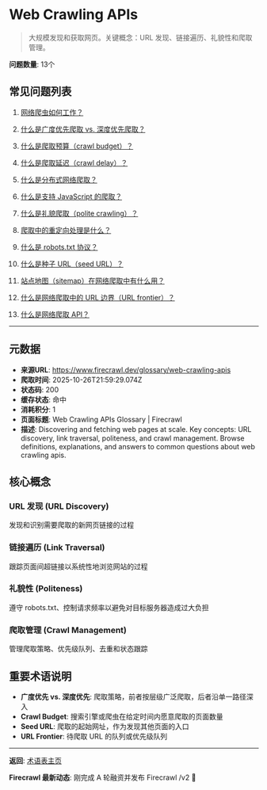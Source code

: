# Web Crawling APIs

> 大规模发现和获取网页。关键概念：URL 发现、链接遍历、礼貌性和爬取管理。

**问题数量**: 13个

## 常见问题列表

1. [网络爬虫如何工作？](https://www.firecrawl.dev/glossary/web-crawling-apis/how-does-a-web-crawler-work)

2. [什么是广度优先爬取 vs. 深度优先爬取？](https://www.firecrawl.dev/glossary/web-crawling-apis/what-is-breadth-first-vs-depth-first-crawling)

3. [什么是爬取预算（crawl budget）？](https://www.firecrawl.dev/glossary/web-crawling-apis/what-is-crawl-budget)

4. [什么是爬取延迟（crawl delay）？](https://www.firecrawl.dev/glossary/web-crawling-apis/what-is-crawl-delay)

5. [什么是分布式网络爬取？](https://www.firecrawl.dev/glossary/web-crawling-apis/what-is-distributed-web-crawling)

6. [什么是支持 JavaScript 的爬取？](https://www.firecrawl.dev/glossary/web-crawling-apis/what-is-javascript-enabled-crawling)

7. [什么是礼貌爬取（polite crawling）？](https://www.firecrawl.dev/glossary/web-crawling-apis/what-is-polite-crawling)

8. [爬取中的重定向处理是什么？](https://www.firecrawl.dev/glossary/web-crawling-apis/what-is-redirect-handling-in-crawling)

9. [什么是 robots.txt 协议？](https://www.firecrawl.dev/glossary/web-crawling-apis/what-is-robots-txt-protocol)

10. [什么是种子 URL（seed URL）？](https://www.firecrawl.dev/glossary/web-crawling-apis/what-is-seed-url)

11. [站点地图（sitemap）在网络爬取中有什么用？](https://www.firecrawl.dev/glossary/web-crawling-apis/what-is-sitemap-useful-for-web-crawling)

12. [什么是网络爬取中的 URL 边界（URL frontier）？](https://www.firecrawl.dev/glossary/web-crawling-apis/what-is-url-frontier-web-crawling)

13. [什么是网络爬取 API？](https://www.firecrawl.dev/glossary/web-crawling-apis/what-is-web-crawling-api)

---

## 元数据

- **来源URL**: https://www.firecrawl.dev/glossary/web-crawling-apis
- **爬取时间**: 2025-10-26T21:59:29.074Z
- **状态码**: 200
- **缓存状态**: 命中
- **消耗积分**: 1
- **页面标题**: Web Crawling APIs Glossary | Firecrawl
- **描述**: Discovering and fetching web pages at scale. Key concepts: URL discovery, link traversal, politeness, and crawl management. Browse definitions, explanations, and answers to common questions about web crawling apis.

## 核心概念

### URL 发现 (URL Discovery)

发现和识别需要爬取的新网页链接的过程

### 链接遍历 (Link Traversal)

跟踪页面间超链接以系统性地浏览网站的过程

### 礼貌性 (Politeness)

遵守 robots.txt、控制请求频率以避免对目标服务器造成过大负担

### 爬取管理 (Crawl Management)

管理爬取策略、优先级队列、去重和状态跟踪

## 重要术语说明

- **广度优先 vs. 深度优先**: 爬取策略，前者按层级广泛爬取，后者沿单一路径深入
- **Crawl Budget**: 搜索引擎或爬虫在给定时间内愿意爬取的页面数量
- **Seed URL**: 爬取的起始网址，作为发现其他页面的入口
- **URL Frontier**: 待爬取 URL 的队列或优先级队列

---

**返回**: [术语表主页](https://www.firecrawl.dev/glossary)

**Firecrawl 最新动态**: 刚完成 A 轮融资并发布 Firecrawl /v2 🎉
